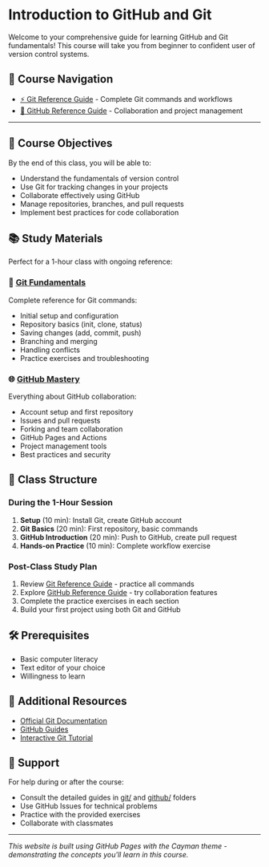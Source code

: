 # Introduction to GitHub and Git

Welcome to your comprehensive guide for learning GitHub and Git fundamentals! This course will take you from beginner to confident user of version control systems.

## 🚀 Course Navigation
- [⚡ Git Reference Guide](git/) - Complete Git commands and workflows
- [🐙 GitHub Reference Guide](github/) - Collaboration and project management

---

## 🎯 Course Objectives

By the end of this class, you will be able to:
- Understand the fundamentals of version control
- Use Git for tracking changes in your projects
- Collaborate effectively using GitHub
- Manage repositories, branches, and pull requests
- Implement best practices for code collaboration

## 📚 Study Materials

Perfect for a 1-hour class with ongoing reference:

### 🔧 [Git Fundamentals](git/)
Complete reference for Git commands:
- Initial setup and configuration
- Repository basics (init, clone, status)
- Saving changes (add, commit, push)
- Branching and merging
- Handling conflicts
- Practice exercises and troubleshooting

### 🌐 [GitHub Mastery](github/)
Everything about GitHub collaboration:
- Account setup and first repository
- Issues and pull requests
- Forking and team collaboration
- GitHub Pages and Actions
- Project management tools
- Best practices and security

## 📝 Class Structure

### During the 1-Hour Session
1. **Setup** (10 min): Install Git, create GitHub account
2. **Git Basics** (20 min): First repository, basic commands
3. **GitHub Introduction** (20 min): Push to GitHub, create pull request
4. **Hands-on Practice** (10 min): Complete workflow exercise

### Post-Class Study Plan
1. Review [Git Reference Guide](git/) - practice all commands
2. Explore [GitHub Reference Guide](github/) - try collaboration features
3. Complete the practice exercises in each section
4. Build your first project using both Git and GitHub

## 🛠️ Prerequisites

- Basic computer literacy
- Text editor of your choice
- Willingness to learn

## 📖 Additional Resources

- [Official Git Documentation](https://git-scm.com/doc)
- [GitHub Guides](https://guides.github.com/)
- [Interactive Git Tutorial](https://learngitbranching.js.org/)

## 💬 Support

For help during or after the course:
- Consult the detailed guides in [git/](git/) and [github/](github/) folders
- Use GitHub Issues for technical problems
- Practice with the provided exercises
- Collaborate with classmates

---

*This website is built using GitHub Pages with the Cayman theme - demonstrating the concepts you'll learn in this course.*